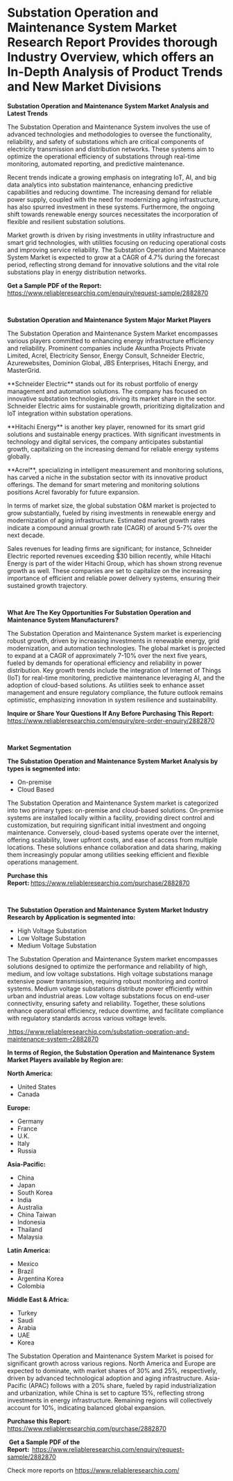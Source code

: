 <p><h1>Substation Operation and Maintenance System Market Research Report Provides thorough Industry Overview, which offers an In-Depth Analysis of Product Trends and New Market Divisions</h1></p><p><strong>Substation Operation and Maintenance System Market Analysis and Latest Trends</strong></p>
<p><p>The Substation Operation and Maintenance System involves the use of advanced technologies and methodologies to oversee the functionality, reliability, and safety of substations which are critical components of electricity transmission and distribution networks. These systems aim to optimize the operational efficiency of substations through real-time monitoring, automated reporting, and predictive maintenance. </p><p>Recent trends indicate a growing emphasis on integrating IoT, AI, and big data analytics into substation maintenance, enhancing predictive capabilities and reducing downtime. The increasing demand for reliable power supply, coupled with the need for modernizing aging infrastructure, has also spurred investment in these systems. Furthermore, the ongoing shift towards renewable energy sources necessitates the incorporation of flexible and resilient substation solutions.</p><p>Market growth is driven by rising investments in utility infrastructure and smart grid technologies, with utilities focusing on reducing operational costs and improving service reliability. The Substation Operation and Maintenance System Market is expected to grow at a CAGR of 4.7% during the forecast period, reflecting strong demand for innovative solutions and the vital role substations play in energy distribution networks.</p></p>
<p><strong>Get a Sample PDF of the Report:&nbsp;</strong> <a href="https://www.reliableresearchiq.com/enquiry/request-sample/2882870?utm_campaign=2717&utm_medium=2&utm_source=Github&utm_content=ia&utm_term=13032025&utm_id=substation-operation-and-maintenance-system">https://www.reliableresearchiq.com/enquiry/request-sample/2882870</a></p>
<p>&nbsp;</p>
<p><strong>Substation Operation and Maintenance System Major Market Players</strong></p>
<p><p>The Substation Operation and Maintenance System Market encompasses various players committed to enhancing energy infrastructure efficiency and reliability. Prominent companies include Akuntha Projects Private Limited, Acrel, Electricity Sensor, Energy Consult, Schneider Electric, Azurewebsites, Dominion Global, JBS Enterprises, Hitachi Energy, and MasterGrid.</p><p>**Schneider Electric** stands out for its robust portfolio of energy management and automation solutions. The company has focused on innovative substation technologies, driving its market share in the sector. Schneider Electric aims for sustainable growth, prioritizing digitalization and IoT integration within substation operations. </p><p>**Hitachi Energy** is another key player, renowned for its smart grid solutions and sustainable energy practices. With significant investments in technology and digital services, the company anticipates substantial growth, capitalizing on the increasing demand for reliable energy systems globally. </p><p>**Acrel**, specializing in intelligent measurement and monitoring solutions, has carved a niche in the substation sector with its innovative product offerings. The demand for smart metering and monitoring solutions positions Acrel favorably for future expansion.</p><p>In terms of market size, the global substation O&M market is projected to grow substantially, fueled by rising investments in renewable energy and modernization of aging infrastructure. Estimated market growth rates indicate a compound annual growth rate (CAGR) of around 5-7% over the next decade.</p><p>Sales revenues for leading firms are significant; for instance, Schneider Electric reported revenues exceeding $30 billion recently, while Hitachi Energy is part of the wider Hitachi Group, which has shown strong revenue growth as well. These companies are set to capitalize on the increasing importance of efficient and reliable power delivery systems, ensuring their sustained growth trajectory.</p></p>
<p>&nbsp;</p>
<p><strong>What Are The Key Opportunities For Substation Operation and Maintenance System Manufacturers?</strong></p>
<p><p>The Substation Operation and Maintenance System market is experiencing robust growth, driven by increasing investments in renewable energy, grid modernization, and automation technologies. The global market is projected to expand at a CAGR of approximately 7-10% over the next five years, fueled by demands for operational efficiency and reliability in power distribution. Key growth trends include the integration of Internet of Things (IoT) for real-time monitoring, predictive maintenance leveraging AI, and the adoption of cloud-based solutions. As utilities seek to enhance asset management and ensure regulatory compliance, the future outlook remains optimistic, emphasizing innovation in system resilience and sustainability.</p></p>
<p><strong>Inquire or Share Your Questions If Any Before Purchasing This Report:</strong> <a href="https://www.reliableresearchiq.com/enquiry/pre-order-enquiry/2882870?utm_campaign=2717&utm_medium=2&utm_source=Github&utm_content=ia&utm_term=13032025&utm_id=substation-operation-and-maintenance-system">https://www.reliableresearchiq.com/enquiry/pre-order-enquiry/2882870</a></p>
<p>&nbsp;</p>
<p><strong>Market Segmentation</strong></p>
<p><strong>The Substation Operation and Maintenance System Market Analysis by types is segmented into:</strong></p>
<p><ul><li>On-premise</li><li>Cloud Based</li></ul></p>
<p><p>The Substation Operation and Maintenance System market is categorized into two primary types: on-premise and cloud-based solutions. On-premise systems are installed locally within a facility, providing direct control and customization, but requiring significant initial investment and ongoing maintenance. Conversely, cloud-based systems operate over the internet, offering scalability, lower upfront costs, and ease of access from multiple locations. These solutions enhance collaboration and data sharing, making them increasingly popular among utilities seeking efficient and flexible operations management.</p></p>
<p><strong>Purchase this Report:&nbsp;</strong><a href="https://www.reliableresearchiq.com/purchase/2882870?utm_campaign=2717&utm_medium=2&utm_source=Github&utm_content=ia&utm_term=13032025&utm_id=substation-operation-and-maintenance-system">https://www.reliableresearchiq.com/purchase/2882870</a></p>
<p>&nbsp;</p>
<p><strong>The Substation Operation and Maintenance System Market Industry Research by Application is segmented into:</strong></p>
<p><ul><li>High Voltage Substation</li><li>Low Voltage Substation</li><li>Medium Voltage Substation</li></ul></p>
<p><p>The Substation Operation and Maintenance System market encompasses solutions designed to optimize the performance and reliability of high, medium, and low voltage substations. High voltage substations manage extensive power transmission, requiring robust monitoring and control systems. Medium voltage substations distribute power efficiently within urban and industrial areas. Low voltage substations focus on end-user connectivity, ensuring safety and reliability. Together, these solutions enhance operational efficiency, reduce downtime, and facilitate compliance with regulatory standards across various voltage levels.</p></p>
<p><a href="https://www.reliableresearchiq.com/substation-operation-and-maintenance-system-r2882870?utm_campaign=2717&utm_medium=2&utm_source=Github&utm_content=ia&utm_term=13032025&utm_id=substation-operation-and-maintenance-system">&nbsp;https://www.reliableresearchiq.com/substation-operation-and-maintenance-system-r2882870</a></p>
<p><strong>In terms of Region, the Substation Operation and Maintenance System Market Players available by Region are:</strong></p>
<p>
    <p> <strong> North America: </strong>
        <ul>
            <li>United States</li>
            <li>Canada</li>
        </ul>
        </p> 
    <p> <strong> Europe: </strong>
        <ul>
            <li>Germany</li>
            <li>France</li>
            <li>U.K.</li>
            <li>Italy</li>
            <li>Russia</li>
        </ul>
        </p> 
    <p> <strong> Asia-Pacific: </strong>
        <ul>
            <li>China</li>
            <li>Japan</li>
            <li>South Korea</li>
            <li>India</li>
            <li>Australia</li>
            <li>China Taiwan</li>
            <li>Indonesia</li>
            <li>Thailand</li>
            <li>Malaysia</li>
        </ul>
        </p> 
    <p> <strong> Latin America: </strong>
        <ul>
            <li>Mexico</li>
            <li>Brazil</li>
            <li>Argentina Korea</li>
            <li>Colombia</li>
        </ul>
        </p> 
    <p> <strong> Middle East & Africa: </strong>
        <ul>
            <li>Turkey</li>
            <li>Saudi</li>
            <li>Arabia</li>
            <li>UAE</li>
            <li>Korea</li>
        </ul>
    </p>
    </p>
<p><p>The Substation Operation and Maintenance System Market is poised for significant growth across various regions. North America and Europe are expected to dominate, with market shares of 30% and 25%, respectively, driven by advanced technological adoption and aging infrastructure. Asia-Pacific (APAC) follows with a 20% share, fueled by rapid industrialization and urbanization, while China is set to capture 15%, reflecting strong investments in energy infrastructure. Remaining regions will collectively account for 10%, indicating balanced global expansion.</p></p>
<p><strong>Purchase this Report: </strong><a href="https://www.reliableresearchiq.com/purchase/2882870?utm_campaign=2717&utm_medium=2&utm_source=Github&utm_content=ia&utm_term=13032025&utm_id=substation-operation-and-maintenance-system">https://www.reliableresearchiq.com/purchase/2882870</a></p>
<p>&nbsp;<strong>Get a Sample PDF of the Report:&nbsp;&nbsp;</strong><a href="https://www.reliableresearchiq.com/enquiry/request-sample/2882870?utm_campaign=2717&utm_medium=2&utm_source=Github&utm_content=ia&utm_term=13032025&utm_id=substation-operation-and-maintenance-system">https://www.reliableresearchiq.com/enquiry/request-sample/2882870</a></p>
<p><strong></strong></p>
<p>Check more reports on <a href="https://www.reliableresearchiq.com/?utm_campaign=2717&utm_medium=2&utm_source=Github&utm_content=ia&utm_term=13032025&utm_id=substation-operation-and-maintenance-system">https://www.reliableresearchiq.com/</a></p>